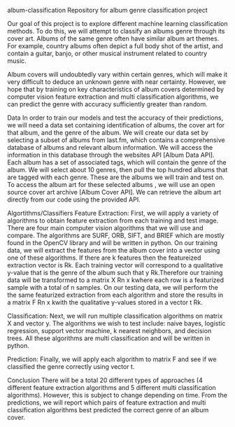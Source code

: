 album-classification
Repository for album genre classification project

Our goal of this project is to explore different machine learning classification methods. To do this, we will attempt to classify an albums genre through its cover art. Albums of the same genre often have similar album art themes. For example, country albums often depict a full body shot of the artist, and contain a guitar, banjo, or other musical instrument related to country music.

Album covers will undoubtedly vary within certain genres, which will make it very difficult to deduce an unknown genre with near certainty. However, we hope that by training on key characteristics of album covers determined by computer vision feature extraction and multi classification algorithms, we can predict the genre with accuracy sufficiently greater than random.

Data
In order to train our models and test the accuracy of their predictions, we will need a data set containing identification of albums, the cover art for that album, and the genre of the album. We will create our data set by selecting a subset of albums from last.fm, which contains a comprehensive database of albums and relevant album information. We will access the information in this database through the websites API [Album Data API]. Each album has a set of associated tags, which will contain the genre of the album. We will select about 10 genres, then pull the top hundred albums that are tagged with each genre. These are the albums we will train and test on. To access the album art for these selected albums , we will use an open source cover art archive [Album Cover API]. We can retrieve the album art directly from our code using the provided API.

Algortithms/Classifiers
Feature Extraction: First, we will apply a variety of algorithms to obtain feature extraction from each training and test image. There are four main computer vision algorithms that we will use and compare. The algorithms are SURF, ORB, SIFT, and BRIEF which are mostly found in the OpenCV library and will be written in python. On our training data, we will extract the features from the album cover into a vector using one of these algorithms. If there are k features then the featureized extraction vector is Rk. Each training vector will correspond to a qualitative y-value that is the genre of the album such that y Rk.Therefore our training data will be transformed to a matrix X Rn x kwhere each row is a featurized sample with a total of n samples. On our testing data, we will perform the the same featurized extraction from each algorithm and store the results in a matrix F Rn x kwith the qualitative y-values stored in a vector t Rk.

Classification: Next, we will run multiple classification algorithms on matrix X and vector y. The algorithms we wish to test include: naive bayes, logistic regression, support vector machine, k nearest neighbors, and decision trees. All these algorithms are multi classification and will be written in python.

Prediction: Finally, we will apply each algorithm to matrix F and see if we classified the genre correctly using vector t.

Conclusion
There will be a total 20 different types of approaches (4 different feature extraction algorithms and 5 different multi classification algorithms). However, this is subject to change depending on time. From the predictions, we will report which pairs of feature extraction and multi classification algorithms best predicted the correct genre of an album cover.
